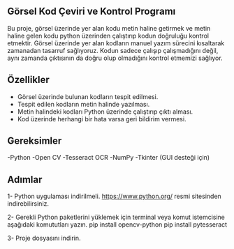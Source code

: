 Görsel Kod Çeviri ve Kontrol Programı
-

Bu proje, görsel üzerinde yer alan kodu metin haline getirmek ve metin haline gelen kodu python üzerinden çalıştırıp kodun doğruluğu kontrol etmektir. Görsel üzerinde yer alan kodların manuel yazım sürecini kısaltarak zamanadan tasarruf sağlıyoruz. Kodun sadece çalışıp çalışmadığını değil, aynı zamanda çıktısının da doğru olup olmadığını kontrol etmemizi sağlıyor.

Özellikler
-
- Görsel üzerinde bulunan kodların tespit edilmesi.
- Tespit edilen kodların metin halinde yazılması.
- Metin halindeki kodları Python üzerinde çalıştırıp çıktı alması.
- Kod üzerinde herhangi bir hata varsa geri bildirim vermesi.

Gereksimler
-
-Python
-Open CV
-Tesseract OCR
-NumPy
-Tkinter (GUI desteği için)

Adımlar
-

1- Python uygulaması indirilmeli. https://www.python.org/ resmi sitesinden indirebilirsiniz.

2- Gerekli  Python paketlerini yüklemek için terminal veya komut istemcisine aşağıdaki komututları yazın.
pip install opencv-python
pip install pytesseract

3- Proje dosyasını indirin.




